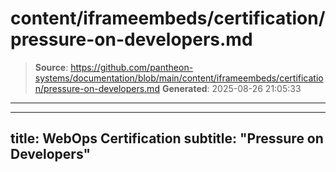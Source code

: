 # content/iframeembeds/certification/pressure-on-developers.md

> **Source**: https://github.com/pantheon-systems/documentation/blob/main/content/iframeembeds/certification/pressure-on-developers.md
> **Generated**: 2025-08-26 21:05:33

---

---
title: WebOps Certification
subtitle: "Pressure on Developers"
---

<Partial file="certification-guide/pressure-on-developers.md" />
